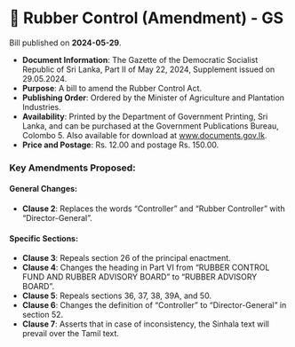 # 📄  Rubber Control (Amendment) - GS

Bill published on **2024-05-29**.

- **Document Information**: The Gazette of the Democratic Socialist Republic of Sri Lanka, Part II of May 22, 2024, Supplement issued on 29.05.2024.
- **Purpose**: A bill to amend the Rubber Control Act.
- **Publishing Order**: Ordered by the Minister of Agriculture and Plantation Industries.
- **Availability**: Printed by the Department of Government Printing, Sri Lanka, and can be purchased at the Government Publications Bureau, Colombo 5. Also available for download at www.documents.gov.lk.
- **Price and Postage**: Rs. 12.00 and postage Rs. 150.00.
  
### Key Amendments Proposed:
#### General Changes:
- **Clause 2**: Replaces the words “Controller” and “Rubber Controller” with “Director-General”.
  
#### Specific Sections:
- **Clause 3**: Repeals section 26 of the principal enactment.
- **Clause 4**: Changes the heading in Part VI from “RUBBER CONTROL FUND AND RUBBER ADVISORY BOARD” to “RUBBER ADVISORY BOARD”.
- **Clause 5**: Repeals sections 36, 37, 38, 39A, and 50.
- **Clause 6**: Changes the definition of “Controller” to “Director-General” in section 52.
- **Clause 7**: Asserts that in case of inconsistency, the Sinhala text will prevail over the Tamil text.
